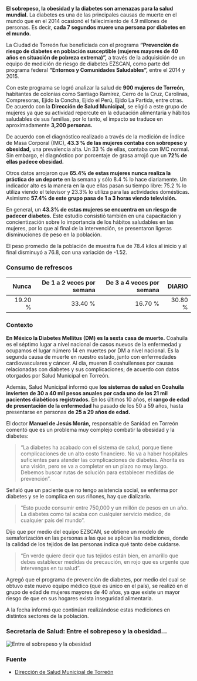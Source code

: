 
**El sobrepeso, la obesidad y la diabetes son amenazas para la salud mundial.** La diabetes es una de las principales causas de muerte en el mundo que en el 2014 ocasionó el fallecimiento de 4.9 millones de personas. Es decir, **cada 7 segundos muere una persona por diabetes en el mundo.**

La Ciudad de Torreón fue beneficiada con el programa **“Prevención de riesgo de diabetes en población susceptible (mujeres mayores de 40 años en situación de pobreza extrema)”,** a través de la adquisición de un equipo de medición de riesgo de diabetes EZSCAN, como parte del programa federal **“Entornos y Comunidades Saludables”,** entre el 2014 y 2015.

Con este programa se logró analizar la salud de **900 mujeres de Torreón,** habitantes de colonias como Santiago Ramírez, Cerro de la Cruz, Carolinas, Compresoras, Ejido la Concha, Ejido el Perú, Ejido La Partida, entre otras. De acuerdo con la **Dirección de Salud Municipal,** se eligió a este grupo de mujeres ya que su actividad repercute en la educación alimentaria y hábitos saludables de sus familias, por lo tanto, el impacto se traduce en aproximadamente **3,200 personas.**

De acuerdo con el diagnóstico realizado a través de la medición de Índice de Masa Corporal (IMC), **43.3 % de las mujeres contaba con sobrepeso y obesidad,** una prevalencia alta. Un 33 % de ellas, contaba con IMC normal. Sin embargo, el diagnóstico por porcentaje de grasa arrojó que un **72% de ellas padece obesidad.**

Otros datos arrojaron que **65.4% de estas mujeres nunca realiza la práctica de un deporte** en la semana y sólo 8.4 % lo hace diariamente. Un indicador alto es la manera en la que ellas pasan su tiempo libre: 75.2 % lo utiliza viendo el televisor y 23.3% lo utiliza para las actividades domésticas. Asimismo **57.4% de este grupo pasa de 1 a 3 horas viendo televisión.**

En general, un **43.3% de estas mujeres se encuentra en un riesgo de padecer diabetes.** Este estudio consistió también en una capacitación y concientización sobre lo importancia de los hábitos saludables en las mujeres, por lo que al final de la intervención, se presentaron ligeras disminuciones de peso en la población.

El peso promedio de la población de muestra fue de 78.4 kilos al inicio y al final disminuyó a 76.8, con una variación de -1.52.

### Consumo de refrescos

Nunca   | De 1 a 2 veces por semana | De 3 a 4 veces por semana | DIARIO
-------:|--------------------------:|--------------------------:|--------:
19.20 % |                   33.40 % |                   16.70 % | 30.80 %

### Contexto

**En México la Diabetes Mellitus (DM) es la sexta casa de muerte.** Coahuila es el séptimo lugar a nivel nacional de casos nuevos de la enfermedad y ocupamos el lugar número 14 en muertes por DM a nivel nacional. Es la segunda causa de muerte en nuestro estado, junto con enfermedades cardiovasculares y cáncer. Al día, mueren 8 coahuilenses por causas relacionadas con diabetes y sus complicaciones; de acuerdo con datos otorgados por Salud Municipal en Torreón.

Además, Salud Municipal informó que **los sistemas de salud en Coahuila invierten de 30 a 40 mil pesos anuales por cada uno de los 21 mil pacientes diabéticos registrados.** En los últimos 10 años, el **rango de edad de presentación de la enfermedad** ha pasado de los 50 a 59 años, hasta presentarse en personas **de 25 a 29 años de edad.**

El doctor **Manuel de Jesús Morán,** responsable de Sanidad en Torreón comentó que es un problema muy complejo combatir la obesidad y la diabetes:

> “La diabetes ha acabado con el sistema de salud, porque tiene complicaciones de un alto costo financiero. No va a haber hospitales suficientes para atender las complicaciones de diabetes. Ahorita es una visión, pero se va a completar en un plazo no muy largo. Debemos buscar rutas de solución para establecer medidas de prevención”.

Señaló que un paciente que no tengo asistencia social, se enferma por diabetes y se le complica en sus riñones, hay que dializarlo.

> “Esto puede consumir entre 750,000 y un millón de pesos en un año. La diabetes como tal acaba con cualquier servicio médico, de cualquier país del mundo”.

Dijo que por medio del equipo EZSCAN, se obtiene un modelo de semaforización en las personas a las que se aplican las mediciones, donde la calidad de los tejidos de las personas indica qué tanto debe cuidarse.

> “En verde quiere decir que tus tejidos están bien, en amarillo que debes establecer medidas de precaución, en rojo que es urgente que intervengas en tu salud”.

Agregó que el programa de prevención de diabetes, por medio del cual se obtuvo este nuevo equipo médico (que es único en el país), se realizó en el grupo de edad de mujeres mayores de 40 años, ya que existe un mayor riesgo de que en sus hogares exista inseguridad alimentaria.

A la fecha informó que continúan realizándose estas mediciones en distintos sectores de la población.

### Secretaría de Salud: Entre el sobrepeso y la obesidad...

<img class="img-responsive" src="tendencia-a-la-obesidad-y-diabetes-en-mujeres-mayores-de-40-anos/secretaria-de-salud-entre-el-sobrepeso-y-la-obesidad.jpg" alt="Entre el sobrepeso y la obesidad">

### Fuente

* [Dirección de Salud Municipal de Torreón](http://www.torreon.gob.mx/torreon2014/salud.cfm)
